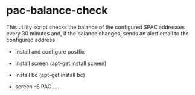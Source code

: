 # pac-balance-check
This utility script checks the balance of the configured $PAC addresses every 30 minutes
and, if the balance changes, sends an alert email to the configured address


* Install and configure postfix
* Install screen  (apt-get install screen)
* Install bc  (apt-get install bc)

* screen -S PAC
....

